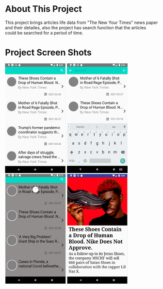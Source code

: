 # About This Project
This project brings articles life data from "The New Your Times" news paper and their detailes, also the project has search function that the articles could be searched for a period of time.


# Project Screen Shots
<span align="center"><img width="200px" height="360px" src="docs/images/mainScreen.png"></span>
<span align="center"><img width="200px" height="360px" src="docs/images/searchFunctionScreen.png"></span>
<span align="center"><img width="200px" height="360px" src="docs/images/swipeToRefreshScreen.png"></span>
<span align="center"><img width="200px" height="360px" src="docs/images/detailesScreen.png"></span>



